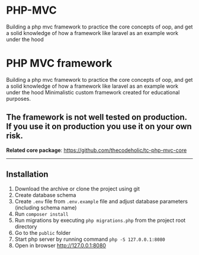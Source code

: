 # PHP-MVC
Building a php mvc framework to practice the core concepts of oop, and get a solid knowledge of how a framework like laravel as an example work under the hood

# PHP MVC framework
Building a php mvc framework to practice the core concepts of oop, and get a solid knowledge of how a framework like laravel as an example work under the hood
Minimalistic custom framework created for educational purposes.



## The framework is not well tested on production. If you use it on production you use it on your own risk.
**Related core package**: https://github.com/thecodeholic/tc-php-mvc-core

----
## Installation

1. Download the archive or clone the project using git
2. Create database schema
3. Create `.env` file from `.env.example` file and adjust database parameters (including schema name)
4. Run `composer install`
5. Run migrations by executing `php migrations.php` from the project root directory
6. Go to the `public` folder 
7. Start php server by running command `php -S 127.0.0.1:8080` 
8. Open in browser http://127.0.0.1:8080


